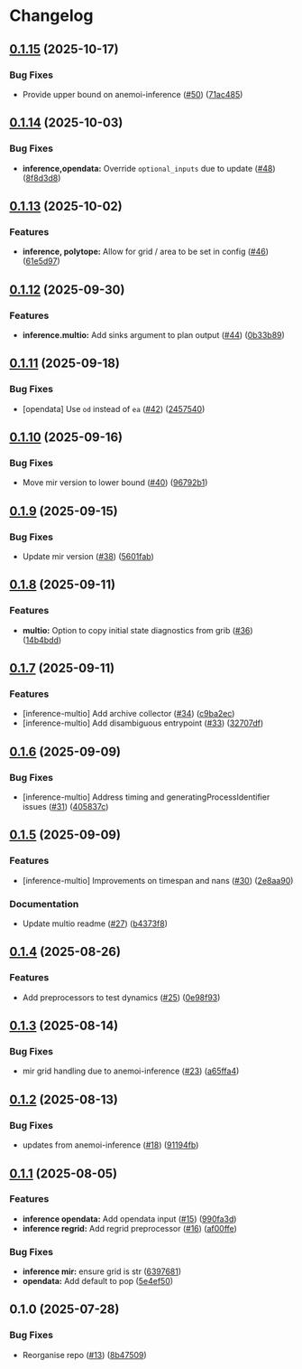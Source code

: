 # Changelog

## [0.1.15](https://github.com/ecmwf/anemoi-plugins-ecmwf/compare/inference-0.1.14...inference-0.1.15) (2025-10-17)


### Bug Fixes

* Provide upper bound on anemoi-inference ([#50](https://github.com/ecmwf/anemoi-plugins-ecmwf/issues/50)) ([71ac485](https://github.com/ecmwf/anemoi-plugins-ecmwf/commit/71ac485b436aad59c96c821f75eeae7d8ec7bdcd))

## [0.1.14](https://github.com/ecmwf/anemoi-plugins-ecmwf/compare/inference-0.1.13...inference-0.1.14) (2025-10-03)


### Bug Fixes

* **inference,opendata:** Override `optional_inputs` due to update ([#48](https://github.com/ecmwf/anemoi-plugins-ecmwf/issues/48)) ([8f8d3d8](https://github.com/ecmwf/anemoi-plugins-ecmwf/commit/8f8d3d8ba874cb92a80ea453fa97183c0e0d0cc0))

## [0.1.13](https://github.com/ecmwf/anemoi-plugins-ecmwf/compare/inference-0.1.12...inference-0.1.13) (2025-10-02)


### Features

* **inference, polytope:** Allow for grid / area to be set in config ([#46](https://github.com/ecmwf/anemoi-plugins-ecmwf/issues/46)) ([61e5d97](https://github.com/ecmwf/anemoi-plugins-ecmwf/commit/61e5d972e67d64d20101678ae14c2055e32ad038))

## [0.1.12](https://github.com/ecmwf/anemoi-plugins-ecmwf/compare/inference-0.1.11...inference-0.1.12) (2025-09-30)


### Features

* **inference.multio:** Add sinks argument to plan output ([#44](https://github.com/ecmwf/anemoi-plugins-ecmwf/issues/44)) ([0b33b89](https://github.com/ecmwf/anemoi-plugins-ecmwf/commit/0b33b89e7c59bd4865dfe43eee5cdce2cab4794d))

## [0.1.11](https://github.com/ecmwf/anemoi-plugins-ecmwf/compare/inference-0.1.10...inference-0.1.11) (2025-09-18)


### Bug Fixes

* [opendata] Use `od` instead of `ea` ([#42](https://github.com/ecmwf/anemoi-plugins-ecmwf/issues/42)) ([2457540](https://github.com/ecmwf/anemoi-plugins-ecmwf/commit/245754030d29790b57ce1bd1764f905e77601674))

## [0.1.10](https://github.com/ecmwf/anemoi-plugins-ecmwf/compare/inference-0.1.9...inference-0.1.10) (2025-09-16)


### Bug Fixes

* Move mir version to lower bound ([#40](https://github.com/ecmwf/anemoi-plugins-ecmwf/issues/40)) ([96792b1](https://github.com/ecmwf/anemoi-plugins-ecmwf/commit/96792b10903a950e756995404b4f525ef40fed8f))

## [0.1.9](https://github.com/ecmwf/anemoi-plugins-ecmwf/compare/inference-0.1.8...inference-0.1.9) (2025-09-15)


### Bug Fixes

* Update mir version ([#38](https://github.com/ecmwf/anemoi-plugins-ecmwf/issues/38)) ([5601fab](https://github.com/ecmwf/anemoi-plugins-ecmwf/commit/5601fab1e7e5eaff171017186059446ff934eb76))

## [0.1.8](https://github.com/ecmwf/anemoi-plugins-ecmwf/compare/inference-0.1.7...inference-0.1.8) (2025-09-11)


### Features

* **multio:** Option to copy initial state diagnostics from grib ([#36](https://github.com/ecmwf/anemoi-plugins-ecmwf/issues/36)) ([14b4bdd](https://github.com/ecmwf/anemoi-plugins-ecmwf/commit/14b4bdd6b3f69a33b1c5a71a043c76d982140ac9))

## [0.1.7](https://github.com/ecmwf/anemoi-plugins-ecmwf/compare/inference-0.1.6...inference-0.1.7) (2025-09-11)


### Features

* [inference-multio] Add archive collector ([#34](https://github.com/ecmwf/anemoi-plugins-ecmwf/issues/34)) ([c9ba2ec](https://github.com/ecmwf/anemoi-plugins-ecmwf/commit/c9ba2ecfc9c541fa4166a3c1bcce08aa0ef4efc1))
* [inference-multio] Add disambiguous entrypoint ([#33](https://github.com/ecmwf/anemoi-plugins-ecmwf/issues/33)) ([32707df](https://github.com/ecmwf/anemoi-plugins-ecmwf/commit/32707df09126b8edf2a00a65f0acefc231e87d58))

## [0.1.6](https://github.com/ecmwf/anemoi-plugins-ecmwf/compare/inference-0.1.5...inference-0.1.6) (2025-09-09)


### Bug Fixes

* [inference-multio] Address timing and generatingProcessIdentifier issues ([#31](https://github.com/ecmwf/anemoi-plugins-ecmwf/issues/31)) ([405837c](https://github.com/ecmwf/anemoi-plugins-ecmwf/commit/405837c889e5d50baf4fb063362a85ca6eaa9240))

## [0.1.5](https://github.com/ecmwf/anemoi-plugins-ecmwf/compare/inference-0.1.4...inference-0.1.5) (2025-09-09)


### Features

* [inference-multio] Improvements on timespan and nans ([#30](https://github.com/ecmwf/anemoi-plugins-ecmwf/issues/30)) ([2e8aa90](https://github.com/ecmwf/anemoi-plugins-ecmwf/commit/2e8aa90bc9ef7362da739cd9283b02d41a08bbfd))


### Documentation

* Update multio readme ([#27](https://github.com/ecmwf/anemoi-plugins-ecmwf/issues/27)) ([b4373f8](https://github.com/ecmwf/anemoi-plugins-ecmwf/commit/b4373f834d88356555531eb257c4087726631e94))

## [0.1.4](https://github.com/ecmwf/anemoi-plugins-ecmwf/compare/inference-0.1.3...inference-0.1.4) (2025-08-26)


### Features

* Add preprocessors to test dynamics  ([#25](https://github.com/ecmwf/anemoi-plugins-ecmwf/issues/25)) ([0e98f93](https://github.com/ecmwf/anemoi-plugins-ecmwf/commit/0e98f939b3d1c5a8b94d2082ef529062113c1e9f))

## [0.1.3](https://github.com/ecmwf/anemoi-plugins-ecmwf/compare/inference-0.1.2...inference-0.1.3) (2025-08-14)


### Bug Fixes

* mir grid handling due to anemoi-inference ([#23](https://github.com/ecmwf/anemoi-plugins-ecmwf/issues/23)) ([a65ffa4](https://github.com/ecmwf/anemoi-plugins-ecmwf/commit/a65ffa49b6f4785bf46b6ae763ac369878e3ec1b))

## [0.1.2](https://github.com/ecmwf/anemoi-plugins-ecmwf/compare/inference-0.1.1...inference-0.1.2) (2025-08-13)


### Bug Fixes

* updates from anemoi-inference ([#18](https://github.com/ecmwf/anemoi-plugins-ecmwf/issues/18)) ([91194fb](https://github.com/ecmwf/anemoi-plugins-ecmwf/commit/91194fbb30ea9279d255e1f17cfab7b4e31533c7))

## [0.1.1](https://github.com/ecmwf/anemoi-plugins-ecmwf/compare/inference-0.1.0...inference-0.1.1) (2025-08-05)


### Features

* **inference opendata:** Add opendata input ([#15](https://github.com/ecmwf/anemoi-plugins-ecmwf/issues/15)) ([990fa3d](https://github.com/ecmwf/anemoi-plugins-ecmwf/commit/990fa3ddd60b058005f6cb33c2d53eea289c632d))
* **inference regrid:** Add regrid preprocessor ([#16](https://github.com/ecmwf/anemoi-plugins-ecmwf/issues/16)) ([af00ffe](https://github.com/ecmwf/anemoi-plugins-ecmwf/commit/af00ffe5d57f3e5b8b65bbcba7791fa00070d1ba))


### Bug Fixes

* **inference mir:** ensure grid is str ([6397681](https://github.com/ecmwf/anemoi-plugins-ecmwf/commit/63976811396341e83b0c421c03fd572f78d28b53))
* **opendata:** Add default to pop ([5e4ef50](https://github.com/ecmwf/anemoi-plugins-ecmwf/commit/5e4ef504c11bfb04e820a5cf46d62add965772ba))

## 0.1.0 (2025-07-28)


### Bug Fixes

* Reorganise repo ([#13](https://github.com/ecmwf/anemoi-plugins-ecmwf/issues/13)) ([8b47509](https://github.com/ecmwf/anemoi-plugins-ecmwf/commit/8b47509110db13f106f11397cbb2f89d80e82952))

